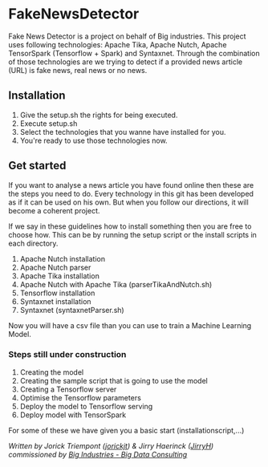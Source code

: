 # FakeNewsDetector

Fake News Detector is a project on behalf of Big industries. This project uses following technologies: Apache Tika, Apache Nutch, Apache TensorSpark (Tensorflow + Spark) and Syntaxnet. Through the combination of those technologies are we trying to detect if a provided news article (URL)  is fake news, real news or no news.

## Installation

1. Give the setup.sh the rights for being executed.
2. Execute setup.sh
3. Select the technologies that you wanne have installed for you.
4. You're ready to use those technologies now.

## Get started

If you want to analyse a news article you have found online then these are the steps you need to do.
Every technology in this git has been developed as if it can be used on his own. But when you follow our directions, it will become a coherent project. 

If we say in these guidelines how to install something then you are free to choose how. This can be by running the setup script or the install scripts in each directory.

1. Apache Nutch installation
2. Apache Nutch parser
3. Apache Tika installation
4. Apache Nutch with Apache Tika (parserTikaAndNutch.sh)
5. Tensorflow installation
6. Syntaxnet installation
7. Syntaxnet (syntaxnetParser.sh)

Now you will have a csv file than you can use to train a Machine Learning Model. 

### Steps still under construction
1. Creating the model
2. Creating the sample script that is going to use the model
3. Creating a Tensorflow server
4. Optimise the Tensorflow parameters
5. Deploy the model to Tensorflow serving
6. Deploy model with TensorSpark

For some of these we have given you a basic start (installationscript,...)


*Written by Jorick Triempont ([jorickjt](https://github.com/jorickjt )) & Jirry Haerinck ([JirryH](https://github.com/jirryh )) commissioned by [Big Industries - Big Data Consulting](http://www.bigindustries.be/)*

